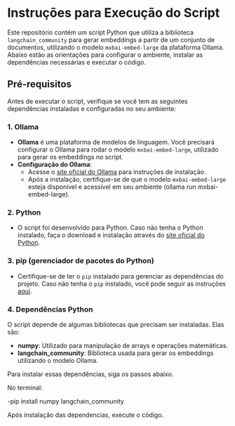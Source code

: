 # Instruções para Execução do Script

Este repositório contém um script Python que utiliza a biblioteca `langchain_community` para gerar embeddings a partir de um conjunto de documentos, utilizando o modelo `mxbai-embed-large` da plataforma Ollama. Abaixo estão as orientações para configurar o ambiente, instalar as dependências necessárias e executar o código.

## Pré-requisitos

Antes de executar o script, verifique se você tem as seguintes dependências instaladas e configuradas no seu ambiente:

### 1. **Ollama**
   - **Ollama** é uma plataforma de modelos de linguagem. Você precisará configurar o Ollama para rodar o modelo `mxbai-embed-large`, utilizado para gerar os embeddings no script.
   - **Configuração do Ollama**:
     - Acesse o [site oficial do Ollama](https://ollama.com) para instruções de instalação.
     - Após a instalação, certifique-se de que o modelo `mxbai-embed-large` esteja disponível e acessível em seu ambiente (ollama run mxbai-embed-large). 
### 2. **Python**
   - O script foi desenvolvido para Python. Caso não tenha o Python instalado, faça o download e instalação através do [site oficial do Python](https://www.python.org).

### 3. **pip (gerenciador de pacotes do Python)**
   - Certifique-se de ter o `pip` instalado para gerenciar as dependências do projeto. Caso não tenha o `pip` instalado, você pode seguir as instruções [aqui](https://pip.pypa.io/en/stable/installation/).

### 4. **Dependências Python**
   O script depende de algumas bibliotecas que precisam ser instaladas. Elas são:

   - **numpy**: Utilizado para manipulação de arrays e operações matemáticas.
   - **langchain_community**: Biblioteca usada para gerar os embeddings utilizando o modelo Ollama.

   Para instalar essas dependências, siga os passos abaixo.

No terminal:

   -pip install numpy langchain_community

Após instalação das dependencias, execute o código.
